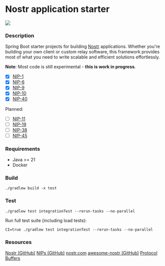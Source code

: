 # Nostr application starter
[![](https://skills.thijs.gg/icons?i=java,spring,gradle)](https://skills.thijs.gg)

### Description
Spring Boot starter projects for building [Nostr](https://github.com/nostr-protocol/nostr) applications.
Whether you're building your own client or custom relay software, this framework provides most of what you
need to write scalable and efficient solutions effortlessly.

**Note**: Most code is still experimental - **this is work in progress**.

- [x] [NIP-1](https://github.com/nostr-protocol/nips/blob/master/01.md)
- [x] [NIP-6](https://github.com/nostr-protocol/nips/blob/master/06.md)
- [x] [NIP-9](https://github.com/nostr-protocol/nips/blob/master/09.md)
- [x] [NIP-10](https://github.com/nostr-protocol/nips/blob/master/10.md)
- [x] [NIP-40](https://github.com/nostr-protocol/nips/blob/master/40.md)

Planned:
- [ ] [NIP-11](https://github.com/nostr-protocol/nips/blob/master/11.md)
- [ ] [NIP-19](https://github.com/nostr-protocol/nips/blob/master/19.md)
- [ ] [NIP-38](https://github.com/nostr-protocol/nips/blob/master/38.md)
- [ ] [NIP-45](https://github.com/nostr-protocol/nips/blob/master/45.md)

### Requirements
- Java >= 21
- Docker

### Build
```shell script
./gradlew build -x test
```

### Test
```shell script
./gradlew test integrationTest --rerun-tasks --no-parallel
```

Run full test suite (including load tests):
```shell script
CI=true ./gradlew test integrationTest --rerun-tasks --no-parallel
```

### Resources
[Nostr (GitHub)](https://github.com/nostr-protocol/nostr)
[NIPs (GitHub)](https://github.com/nostr-protocol/nips)
[nostr.com](https://nostr.com)
[awesome-nostr (GitHub)](https://github.com/aljazceru/awesome-nostr)
[Protocol Buffers](https://developers.google.com/protocol-buffers/docs/proto3#json)